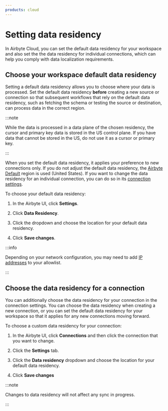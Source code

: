 ```yaml
---
products: cloud
---
```


# Setting data residency

In Airbyte Cloud, you can set the default data residency for your workspace and also set the the
data residency for individual connections, which can help you comply with data localization
requirements.

## Choose your workspace default data residency

Setting a default data residency allows you to choose where your data is processed. Set the default
data residency **before** creating a new source or connection so that subsequent workflows that rely
on the default data residency, such as fetching the schema or testing the source or destination, can
process data in the correct region.

:::note

While the data is processed in a data plane of the chosen residency, the cursor and primary key data
is stored in the US control plane. If you have data that cannot be stored in the US, do not use it
as a cursor or primary key.

:::

When you set the default data residency, it applies your preference to new connections only. If you
do not adjust the default data residency, the [Airbyte Default](configuring-connections.md) region
is used (United States). If you want to change the data residency for an individual connection, you
can do so in its [connection settings](configuring-connections.md).

To choose your default data residency:

1. In the Airbyte UI, click **Settings**.

2. Click **Data Residency**.

3. Click the dropdown and choose the location for your default data residency.

4. Click **Save changes**.

:::info

Depending on your network configuration, you may need to add
[IP addresses](/operating-airbyte/security.md#network-security-1) to your allowlist.

:::

## Choose the data residency for a connection

You can additionally choose the data residency for your connection in the connection settings. You
can choose the data residency when creating a new connection, or you can set the default data
residency for your workspace so that it applies for any new connections moving forward.

To choose a custom data residency for your connection:

1. In the Airbyte UI, click **Connections** and then click the connection that you want to change.

2. Click the **Settings** tab.

3. Click the **Data residency** dropdown and choose the location for your default data residency.

4. Click **Save changes**

:::note

Changes to data residency will not affect any sync in progress.

:::

